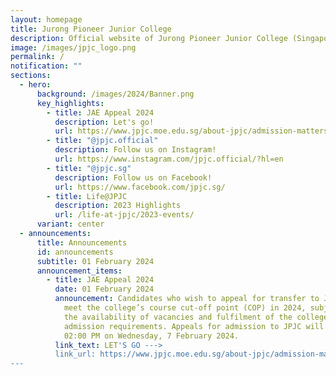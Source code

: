 ```yaml
---
layout: homepage
title: Jurong Pioneer Junior College
description: Official website of Jurong Pioneer Junior College (Singapore)
image: /images/jpjc_logo.png
permalink: /
notification: ""
sections:
  - hero:
      background: /images/2024/Banner.png
      key_highlights:
        - title: JAE Appeal 2024
          description: Let's go!
          url: https://www.jpjc.moe.edu.sg/about-jpjc/admission-matters/jaeappeals2024/
        - title: "@jpjc.official"
          description: Follow us on Instagram!
          url: https://www.instagram.com/jpjc.official/?hl=en
        - title: "@jpjc.sg"
          description: Follow us on Facebook!
          url: https://www.facebook.com/jpjc.sg/
        - title: Life@JPJC
          description: 2023 Highlights
          url: /life-at-jpjc/2023-events/
      variant: center
  - announcements:
      title: Announcements
      id: announcements
      subtitle: 01 February 2024
      announcement_items:
        - title: JAE Appeal 2024
          date: 01 February 2024
          announcement: Candidates who wish to appeal for transfer to JPJC will need to
            meet the college’s course cut-off point (COP) in 2024, subject to
            the availability of vacancies and fulfilment of the college’s
            admission requirements. Appeals for admission to JPJC will end at
            02:00 PM on Wednesday, 7 February 2024.
          link_text: LET'S GO --->
          link_url: https://www.jpjc.moe.edu.sg/about-jpjc/admission-matters/jaeappeals2024/
---
```

